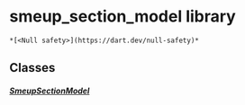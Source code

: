 


# smeup_section_model library






    *[<Null safety>](https://dart.dev/null-safety)*





## Classes

##### [SmeupSectionModel](../smeup_models_widgets_smeup_section_model/SmeupSectionModel-class.md)



 















